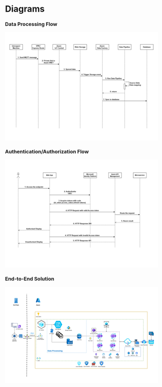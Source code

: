 # Diagrams

### Data Processing Flow 
![](https://github.com/ryanninodizon/EHR-PoC/blob/main/arch/EHR-Data-Processing-Flow.png)

### Authentication/Authorization Flow 
![](https://github.com/ryanninodizon/EHR-PoC/blob/main/arch/EHR-Authentication-Flow.png)

### End-to-End Solution 
![](https://github.com/ryanninodizon/EHR-PoC/blob/main/arch/MainFlow.png)

